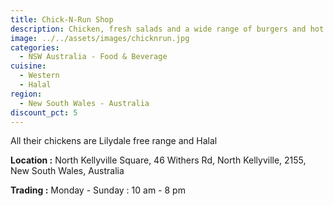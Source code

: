 ```yaml
---
title: Chick-N-Run Shop
description: Chicken, fresh salads and a wide range of burgers and hot food
image: ../../assets/images/chicknrun.jpg
categories:
  - NSW Australia - Food & Beverage
cuisine:
  - Western
  - Halal
region:
  - New South Wales - Australia
discount_pct: 5
---
```

All their chickens are Lilydale free range and Halal

**Location :** North Kellyville Square, 46 Withers Rd, North Kellyville, 2155, New South Wales, Australia

**Trading :** Monday - Sunday : 10 am - 8 pm
